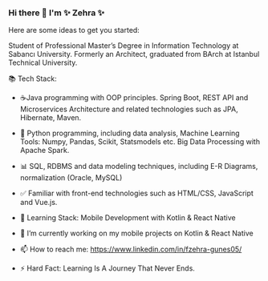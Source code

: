 ### Hi there 👋 I'm ✨ Zehra ✨

Here are some ideas to get you started:

Student of Professional Master’s Degree in Information Technology at Sabancı University.  Formerly an Architect, graduated from BArch at Istanbul Technical University.

📚 Tech Stack:

- ☕Java programming with OOP principles. Spring Boot, REST API and Microservices Architecture and related technologies such as JPA, Hibernate, Maven.

- 🐍 Python programming, including data analysis, Machine Learning Tools: Numpy, Pandas, Scikit, Statsmodels etc. Big Data Processing with Apache Spark.

- 📊 SQL, RDBMS and data modeling techniques, including E-R Diagrams, normalization (Oracle, MySQL)

- ✅ Familiar with front-end technologies such as HTML/CSS, JavaScript and Vue.js.

- 🧮 Learning Stack: Mobile Development with Kotlin & React Native

- 🔭 I’m currently working on my mobile projects on Kotlin & React Native

- 📫 How to reach me: https://www.linkedin.com/in/fzehra-gunes05/

- ⚡ Hard Fact: Learning Is A Journey That Never Ends.
